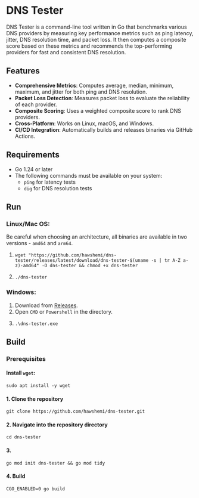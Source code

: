 # DNS Tester

DNS Tester is a command-line tool written in Go that benchmarks various DNS providers by measuring key performance metrics such as ping latency, jitter, DNS resolution time, and packet loss. It then computes a composite score based on these metrics and recommends the top-performing providers for fast and consistent DNS resolution.

## Features

- **Comprehensive Metrics**: Computes average, median, minimum, maximum, and jitter for both ping and DNS resolution.
- **Packet Loss Detection**: Measures packet loss to evaluate the reliability of each provider.
- **Composite Scoring**: Uses a weighted composite score to rank DNS providers.
- **Cross-Platform**: Works on Linux, macOS, and Windows.
- **CI/CD Integration**: Automatically builds and releases binaries via GitHub Actions.

## Requirements

- Go 1.24 or later
- The following commands must be available on your system:
  - `ping` for latency tests
  - `dig` for DNS resolution tests

## Run

### Linux/Mac OS:

Be careful when choosing an architecture, all binaries are available in two versions - `amd64` and `arm64`.

1.
    ```
    wget "https://github.com/hawshemi/dns-tester/releases/latest/download/dns-tester-$(uname -s | tr A-Z a-z)-amd64" -O dns-tester && chmod +x dns-tester
    ```
2. 
    ```
    ./dns-tester
    ```

### Windows:

1. Download from [Releases](https://github.com/hawshemi/dns-tester/releases/latest).
2. Open `CMD` or `Powershell` in the directory.
3.
    ```
    .\dns-tester.exe
    ```

## Build

### Prerequisites

#### Install `wget`:
```
sudo apt install -y wget
```

#### 1. Clone the repository
```
git clone https://github.com/hawshemi/dns-tester.git 
```

#### 2. Navigate into the repository directory
```
cd dns-tester
```

#### 3.
```
go mod init dns-tester && go mod tidy
```
#### 4. Build
```
CGO_ENABLED=0 go build
```
